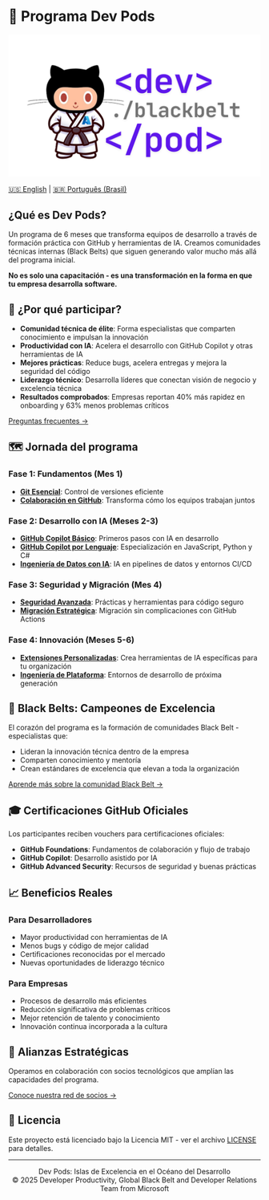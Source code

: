 # 🚀 Programa Dev Pods

![Logo Dev Pods](../../images/dev-pod-logo.png)

[🇺🇸 English](../../README.md) | 
[🇧🇷 Português (Brasil)](../pt-BR/README.md)

## ¿Qué es Dev Pods?

Un programa de 6 meses que transforma equipos de desarrollo a través de formación práctica con GitHub y herramientas de IA. Creamos comunidades técnicas internas (Black Belts) que siguen generando valor mucho más allá del programa inicial.

**No es solo una capacitación - es una transformación en la forma en que tu empresa desarrolla software.**

## 💪 ¿Por qué participar?

* **Comunidad técnica de élite**: Forma especialistas que comparten conocimiento e impulsan la innovación
* **Productividad con IA**: Acelera el desarrollo con GitHub Copilot y otras herramientas de IA
* **Mejores prácticas**: Reduce bugs, acelera entregas y mejora la seguridad del código
* **Liderazgo técnico**: Desarrolla líderes que conectan visión de negocio y excelencia técnica
* **Resultados comprobados**: Empresas reportan 40% más rapidez en onboarding y 63% menos problemas críticos

[Preguntas frecuentes →](../../docs/faq.md)

## 🗺️ Jornada del programa

### Fase 1: Fundamentos (Mes 1)
* **[Git Esencial](https://github.com/devpods/git-basics)**: Control de versiones eficiente
* **[Colaboración en GitHub](https://github.com/devpods/github-basics)**: Transforma cómo los equipos trabajan juntos

### Fase 2: Desarrollo con IA (Meses 2-3)
* **[GitHub Copilot Básico](https://github.com/paulanunes85/Mastering-GitHub-Copilot-for-Paired-Programming-pt-br)**: Primeros pasos con IA en desarrollo
* **[GitHub Copilot por Lenguaje](https://github.com/paulanunes85/Mastering-GitHub-Copilot-for-Paired-Programming-pt-br)**: Especialización en JavaScript, Python y C#
* **[Ingeniería de Datos con IA](https://github.com/paulanunes85/Data-With-GitHub-Copilot-pt-br)**: IA en pipelines de datos y entornos CI/CD

### Fase 3: Seguridad y Migración (Mes 4)
* **[Seguridad Avanzada](https://github.com/paulanunes85/Github-Advanced-Security-Workflow-pt-br)**: Prácticas y herramientas para código seguro
* **[Migración Estratégica](https://github.com/paulanunes85/Migration-GH-Actions-Importer-pt-br)**: Migración sin complicaciones con GitHub Actions

### Fase 4: Innovación (Meses 5-6)
* **[Extensiones Personalizadas](https://github.com/paulanunes85/Build-Custom-Copilot-Extensions-pt-br)**: Crea herramientas de IA específicas para tu organización
* **[Ingeniería de Plataforma](https://github.com/paulanunes85/hands-on-lab-platform-engineering-for-devs-pt-br)**: Entornos de desarrollo de próxima generación

## 🥋 Black Belts: Campeones de Excelencia

El corazón del programa es la formación de comunidades Black Belt - especialistas que:

* Lideran la innovación técnica dentro de la empresa
* Comparten conocimiento y mentoría
* Crean estándares de excelencia que elevan a toda la organización

[Aprende más sobre la comunidad Black Belt →](https://github.com/devpods/black-belt-community)

## 🎓 Certificaciones GitHub Oficiales

Los participantes reciben vouchers para certificaciones oficiales:

* **GitHub Foundations**: Fundamentos de colaboración y flujo de trabajo
* **GitHub Copilot**: Desarrollo asistido por IA
* **GitHub Advanced Security**: Recursos de seguridad y buenas prácticas

## 📈 Beneficios Reales

### Para Desarrolladores
* Mayor productividad con herramientas de IA
* Menos bugs y código de mejor calidad
* Certificaciones reconocidas por el mercado
* Nuevas oportunidades de liderazgo técnico

### Para Empresas
* Procesos de desarrollo más eficientes
* Reducción significativa de problemas críticos
* Mejor retención de talento y conocimiento
* Innovación continua incorporada a la cultura

## 🤝 Alianzas Estratégicas

Operamos en colaboración con socios tecnológicos que amplían las capacidades del programa.

[Conoce nuestra red de socios →](https://github.com/devpods/partners)

## 📄 Licencia

Este proyecto está licenciado bajo la Licencia MIT - ver el archivo [LICENSE](../../LICENSE) para detalles.

---

<p align="center">
Dev Pods: Islas de Excelencia en el Océano del Desarrollo<br>
© 2025 Developer Productivity, Global Black Belt and Developer Relations Team from Microsoft
</p>